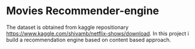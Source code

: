 # Movies Recommender-engine 
The dataset is obtained from kaggle repositionary https://www.kaggle.com/shivamb/netflix-shows/download. In this project i build a recommendation engine based on content based approach.
